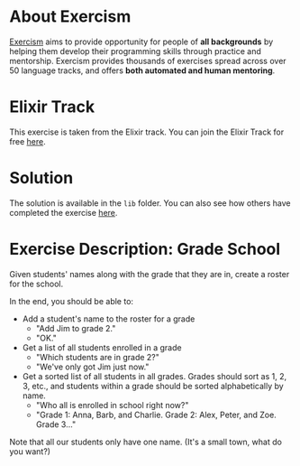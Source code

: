 # About Exercism

[Exercism](https://exercism.io) aims to provide opportunity for people of **all backgrounds** by helping them develop their programming skills through practice and mentorship. Exercism provides thousands of exercises spread across over 50 language tracks, and offers **both automated and human mentoring**.

# Elixir Track

This exercise is taken from the Elixir track.
You can join the Elixir Track for free [here](https://exercism.io/tracks/elixir).

# Solution

The solution is available in the `lib` folder.
You can also see how others have completed the exercise [here](https://exercism.io/tracks/elixir/exercises/strain/solutions).

# Exercise Description: Grade School

Given students' names along with the grade that they are in, create a roster for the school.

In the end, you should be able to:

- Add a student's name to the roster for a grade
  - "Add Jim to grade 2."
  - "OK."
- Get a list of all students enrolled in a grade
  - "Which students are in grade 2?"
  - "We've only got Jim just now."
- Get a sorted list of all students in all grades. Grades should sort as 1, 2, 3, etc., and students within a grade should be sorted alphabetically by name.
  - "Who all is enrolled in school right now?"
  - "Grade 1: Anna, Barb, and Charlie. Grade 2: Alex, Peter, and Zoe. Grade 3…"

Note that all our students only have one name. (It's a small town, what do you want?)
